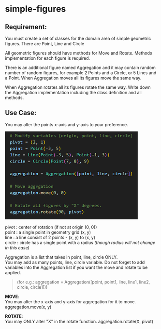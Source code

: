 # simple-figures  

## Requirement:  
You must create a set of classes for the domain area of simple geometric figures. There are Point, Line and Circle  

All geometric figures should have methods for Move and Rotate. Methods implementation for each figure is required.  

There is an additional figure named Aggregation and it may contain random number of random figures, for example 2 Points and a Circle, or 5 Lines and a Point. When Aggregation moves all its figures move the same way.  

When Aggregation rotates all its figures rotate the same way. Write down the Aggregation implementation including the class 
definition and all methods.  

## Use Case:  

You may alter the points x-axis and y-axis to your preference.  

![Alt text](image.png)  

pivot : center of rotation (if not at origin (0, 0))  
point : a single point in geometry grid (x, y)  
line : a line consist of 2 points - (x, y) to (x, y)  
circle : circle has a single point with a radius _(though radius will not change in this case)_  


Aggregation is a list that takes in point, line, circle ONLY.  
You may add as many points, line, circle variable. Do not forget to add variables into the Aggregation list if you want the move and rotate to be applied.
> (for e.g.: aggregation = Aggregation([point, point1, line, line1, line2, circle, circle1]))  
  

**MOVE**:  
You may alter the x-axis and y-axis for aggregation for it to move.
aggregation.move(x, y)  
  
**ROTATE**:  
You may ONLY alter "X" in the rotate function.
aggregation.rotate(X, pivot)  
  